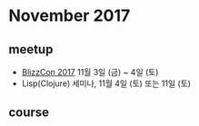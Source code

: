 # November 2017

## meetup

* [BlizzCon 2017](https://blizzcon.com/) 11월 3일 (금) ~ 4일 (토)
* Lisp(Clojure) 세미나, 11월 4일 (토) 또는 11일 (토)

## course


